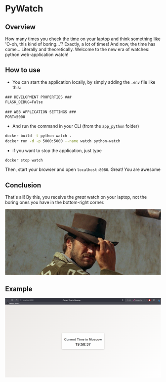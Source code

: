 # PyWatch

## Overview

How many times you check the time on your laptop and think something like 'O-oh, this kind of boring...'?
Exactly, a lot of times! And now, the time has come... Literally and theoretically. Welcome to the
new era of watches: python web-application watch!

## How to use

* You can start the application locally, by simply adding the `.env` file like this:

```.env
### DEVELOPMENT PROPERTIES ###
FLASK_DEBUG=False

### WEB APPLICATION SETTINGS ###
PORT=5000
```

* And run the command in your CLI (from the `app_python` folder)

```bash
docker build -t python-watch .
docker run -d -p 5000:5000 --name watch python-watch
```

* if you want to stop the application, just type

```bash
docker stop watch
```

Then, start your browser and open `localhost:8080`. Great! You are awesome

## Conclusion

That's all! By this, you receive the _great_ watch on your laptop, not the boring ones you have
in the bottom-right corner.

![img.png](res/cowboy.png)

## Example

![application.png](res/application.png)
